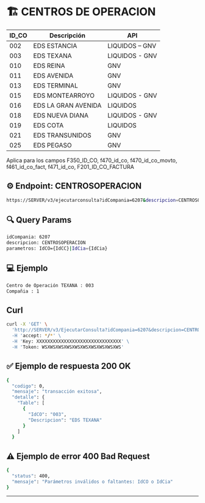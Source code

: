 # 🏗️ CENTROS DE OPERACION

| **ID_CO** | **Descripción**                     | **API** |
|----------------|-------------------------------------|------------|
| 002 | EDS ESTANCIA | LIQUIDOS – GNV |
| 003 | EDS TEXANA | LIQUIDOS - GNV |
| 010 | EDS REINA | GNV |
| 011 | EDS AVENIDA | GNV |
| 013 | EDS TERMINAL | GNV |
| 015 | EDS MONTEARROYO | LIQUIDOS - GNV |
| 016 | EDS LA GRAN AVENIDA | LIQUIDOS |
| 018 | EDS NUEVA DIANA | LIQUIDOS - GNV |
| 019 | EDS COTA | LIQUIDOS |
| 021 | EDS TRANSUNIDOS | GNV |
| 025 | EDS PEGASO | GNV | 

Aplica para los campos F350_ID_CO, f470_id_co, f470_id_co_movto, f461_id_co_fact,
f471_id_co, F201_ID_CO_FACTURA

## ⚙️ Endpoint: **CENTROSOPERACION**
```bash
https://SERVER/v3/ejecutarconsulta?idCompania=6207&descripcion=CENTROSOPERACION&parametros=IdCO={IdBodega}|IdCia={IdCia}
```

## 🔍 Query Params
```bash
idCompania: 6207
descripcion: CENTROSOPERACION
parametros: IdCO={IdCC}|IdCia={IdCia}
```

## 💻 Ejemplo
```bash
Centro de Operación TEXANA : 003
Compañia : 1
```

## Curl
```bash
curl -X 'GET' \
  'http://SERVER/v3/EjecutarConsulta?idCompania=6207&descripcion=CENTROSOPERACION&parametros=IdCO%3D003%7CIdCia%3D1 \
  -H 'accept: */*' \
  -H 'Key: XXXXXXXXXXXXXXXXXXXXXXXXXXXXXXX' \
  -H 'Token: WSXWSXWSXWSXWSXWSXWSXWSXWSXWS'
```

## ✅ Ejemplo de respuesta 200 OK
```bash
{
  "codigo": 0,
  "mensaje": "transacción exitosa",
  "detalle": {
    "Table": [
      {
        "IdCO": "003",
        "Descripcion": "EDS TEXANA"
      }
    ]
  }
```

## ⚠️ Ejemplo de error 400 Bad Request
```bash
{
  "status": 400,
  "mensaje": "Parámetros inválidos o faltantes: IdCO o IdCia"
}
```
---